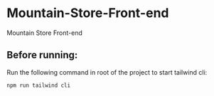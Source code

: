 # Mountain-Store-Front-end

Mountain Store Front-end

## Before running:

Run the following command in root of the project to start tailwind cli:

`npm run tailwind cli`
